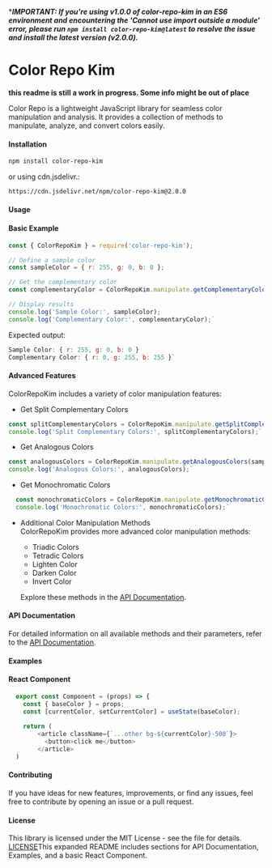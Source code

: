  ****IMPORTANT: If you're using v1.0.0 of color-repo-kim in an ES6 environment and encountering the 'Cannot use import outside a module' error, please run ```npm install color-repo-kim@latest``` to resolve the issue and install the latest version (v2.0.0).***

# Color Repo Kim 
**this readme is still a work in progress. Some info might be out of place**


Color Repo is a lightweight JavaScript library for seamless color manipulation and analysis. It provides a collection of methods to manipulate, analyze, and convert colors easily.

#### Installation

```bash
npm install color-repo-kim
```

or using cdn.jsdelivr.:
```bash
https://cdn.jsdelivr.net/npm/color-repo-kim@2.0.0
```
#### Usage

#### Basic Example



```javascript
const { ColorRepoKim } = require('color-repo-kim');

// Define a sample color
const sampleColor = { r: 255, g: 0, b: 0 };

// Get the complementary color
const complementaryColor = ColorRepoKim.manipulate.getComplementaryColor(sampleColor);

// Display results
console.log('Sample Color:', sampleColor);
console.log('Complementary Color:', complementaryColor);`
```

Expected output:

``` javascript
Sample Color: { r: 255, g: 0, b: 0 }
Complementary Color: { r: 0, g: 255, b: 255 }`
```
#### Advanced Features

ColorRepoKim includes a variety of color manipulation features:

- Get Split Complementary Colors

``` javascript
const splitComplementaryColors = ColorRepoKim.manipulate.getSplitComplementaryColors(sampleColor);
console.log('Split Complementary Colors:', splitComplementaryColors);`
```
- Get Analogous Colors

```javascript
const analogousColors = ColorRepoKim.manipulate.getAnalogousColors(sampleColor);
console.log('Analogous Colors:', analogousColors);`
```
- Get Monochromatic Colors

  
```javascript
  const monochromaticColors = ColorRepoKim.manipulate.getMonochromaticColors(sampleColor, 5);
  console.log('Monochromatic Colors:', monochromaticColors);`
```
- Additional Color Manipulation Methods  
  ColorRepoKim provides more advanced color manipulation methods:

  - Triadic Colors
  - Tetradic Colors
  - Lighten Color
  - Darken Color
  - Invert Color

  Explore these methods in the [API Documentation](https://color-repo-kim.vercel.app/).

#### API Documentation

For detailed information on all available methods and their parameters, refer to the [API Documentation](https://color-repo-kim.vercel.app/).

#### Examples

#### React Component
```javascript
  export const Component = (props) => {
    const { baseColor } = props;
    const [currentColor, setCurrentColor] = useState(baseColor);
  
    return (
        <article className={`...other bg-${currentColor}-500`}>
          <button>click me</button>
        </article>
  )
```
  

#### Contributing

If you have ideas for new features, improvements, or find any issues, feel free to contribute by opening an issue or a pull request.

#### License

This library is licensed under the MIT License - see the file for details. [LICENSE](https://opensource.org/license/mit/)This expanded README includes sections for API Documentation, Examples, and a basic React Component.
